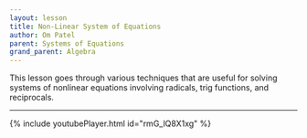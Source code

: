 ```yaml
---
layout: lesson
title: Non-Linear System of Equations
author: Om Patel
parent: Systems of Equations
grand_parent: Algebra
---
```


This lesson goes through various techniques that are useful for solving systems of nonlinear equations involving radicals, trig functions, and reciprocals. 

---

{% include youtubePlayer.html id="rmG_lQ8X1xg" %}
